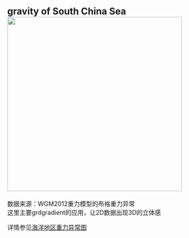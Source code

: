 gravity of South China Sea  
<img src="https://github.com/zhongpenggeo/GMT_demo/blob/master/GMT_picture/gravity.png" width="400">   
---

数据来源：WGM2012重力模型的布格重力异常  
这里主要grdgradient的应用，让2D数据出现3D的立体感  

详情参见[海洋地区重力异常图](https://www.jianshu.com/p/83ae2f3fbb7c)
